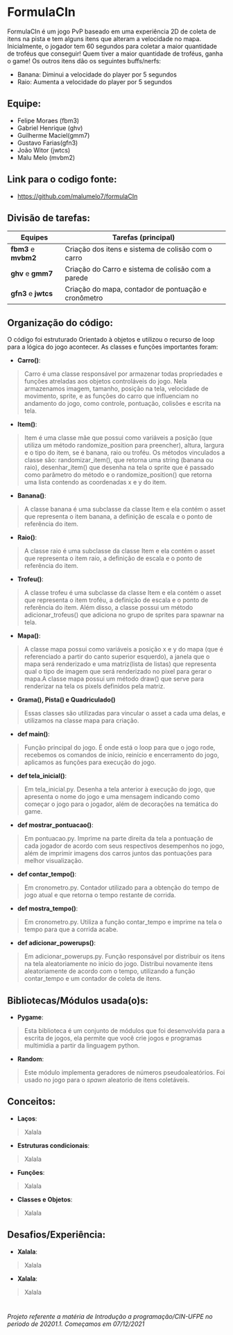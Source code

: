 # FormulaCIn
FormulaCIn é um jogo PvP baseado em uma experiência 2D de coleta de itens na pista e tem alguns itens que alteram a velocidade no mapa. Inicialmente, o jogador tem 60 segundos para coletar a maior quantidade de troféus que conseguir! Quem tiver a maior quantidade de troféus, ganha o game! Os outros itens dão os seguintes buffs/nerfs:
    
- Banana: Diminui a velocidade do player por 5 segundos
- Raio: Aumenta a velocidade do player por 5 segundos


## Equipe:

- Felipe Moraes (fbm3)
- Gabriel Henrique (ghv)
- Guilherme Maciel(gmm7)
- Gustavo Farias(gfn3)
- João Witor (jwtcs)
- Malu Melo (mvbm2)

## Link para o codigo fonte:
- https://github.com/malumelo7/formulaCIn

## Divisão de tarefas:

|      Equipes      |     Tarefas (principal)     |
| ------------------- | ------------------- |
|  **fbm3** e  **mvbm2**|  Criação dos itens e sistema de colisão com o carro |
|  **ghv** e **gmm7** |  Criação do Carro e sistema de colisão com a parede |
|  **gfn3** e **jwtcs** |  Criação do mapa, contador de pontuação e cronômetro |


## Organização do código:
O código foi estruturado Orientado à objetos e utilizou o recurso de loop para a lógica do jogo acontecer. As classes e funções importantes foram:

- **Carro()**:
>  Carro é uma classe responsável por armazenar todas propriedades e funções atreladas aos objetos controláveis do jogo. Nela armazenamos imagem, tamanho, posição na tela, velocidade de movimento, sprite, e as funções do carro que influenciam no andamento do jogo, como controle, pontuação, colisões e escrita na tela.
- **Item()**:
> Item é uma classe mãe que possui como variáveis a posição (que utiliza um método randomize_position para preencher), altura, largura e o tipo do item, se é banana, raio ou troféu. Os métodos vinculados a classe são: randomizar_item(), que retorna uma string (banana ou raio), desenhar_item() que desenha na tela o sprite que é passado como parâmetro do método e o randomize_position() que retorna uma lista contendo as coordenadas x e y do item.
- **Banana()**:
> A classe banana é uma subclasse da classe Item e ela contém o asset que representa o item banana, a definição de escala e o ponto de referência do item.
- **Raio()**:
> A classe raio é uma subclasse da classe Item e ela contém o asset que representa o item raio, a definição de escala e o ponto de referência do item.
- **Trofeu()**:
> A classe trofeu é uma subclasse da classe Item e ela contém o asset que representa o item troféu, a definição de escala e o ponto de referência do item. Além disso, a classe possui um método adicionar_trofeus() que adiciona no grupo de sprites para spawnar na tela.
- **Mapa()**:
> A classe mapa possui como variáveis a posição x e y do mapa (que é referenciado a partir do canto superior esquerdo), a janela que o mapa será renderizado e uma matriz(lista de listas) que representa qual o tipo de imagem que será renderizado no pixel para gerar o mapa.A classe mapa possui um método draw() que serve para renderizar na tela os pixels definidos pela matriz.
- **Grama(), Pista() e Quadriculado()**
> Essas classes são utilizadas para vincular o asset a cada uma delas, e utilizamos na classe mapa para criação.
- **def main()**:
> Função principal do jogo. É onde está o loop para que o jogo rode, recebemos os comandos de início, reinício e encerramento do jogo, aplicamos as funções para execução do jogo.
- **def tela_inicial()**:
> Em tela_inicial.py. Desenha a tela anterior à execução do jogo, que apresenta o nome do jogo e uma mensagem indicando como começar o jogo para o jogador, além de decorações na temática do game.
- **def  mostrar_pontuacao()**:
> Em pontuacao.py. Imprime na parte direita da tela a pontuação de cada jogador de acordo com seus respectivos desempenhos no jogo, além de imprimir imagens dos carros juntos das pontuações para melhor visualização.
- **def contar_tempo()**:
> Em cronometro.py. Contador utilizado para a obtenção do tempo de jogo atual e que retorna o tempo restante de corrida.
- **def mostra_tempo()**:
> Em cronometro.py. Utiliza a função contar_tempo e imprime na tela o tempo para que a corrida acabe.
- **def adicionar_powerups()**:
> Em adicionar_powerups.py. Função responsável por distribuir os itens na tela aleatoriamente no início do jogo. Distribui novamente itens aleatoriamente de acordo com o tempo, utilizando a função contar_tempo e um contador de coleta de itens.

## Bibliotecas/Módulos usada(o)s:
- **Pygame**:
> Esta biblioteca é um conjunto de módulos que foi desenvolvida para a escrita de jogos, ela permite que você crie jogos e programas multimidia a partir da linguagem python.
- **Random**:
> Este módulo implementa geradores de números pseudoaleatórios. Foi usado no jogo para o _spawn_ aleatorio de itens coletáveis.

## Conceitos:
- **Laços**:
> Xalala
- **Estruturas condicionais**:
> Xalala
- **Funções**:
> Xalala
- **Classes e Objetos**:
> Xalala

## Desafios/Experiência:

- **Xalala**:
> Xalala
- **Xalala**:
> Xalala
#
###### *Projeto referente a matéria de Introdução a programação/CIN-UFPE no periodo de 20201.1. Começamos em 07/12/2021*
